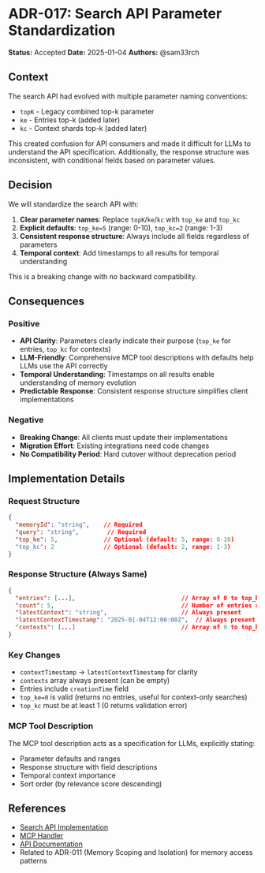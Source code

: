 # ADR-017: Search API Parameter Standardization

**Status:** Accepted
**Date:** 2025-01-04
**Authors:** @sam33rch

## Context

The search API had evolved with multiple parameter naming conventions:
- `topK` - Legacy combined top-k parameter
- `ke` - Entries top-k (added later)
- `kc` - Context shards top-k (added later)

This created confusion for API consumers and made it difficult for LLMs to understand the API specification. Additionally, the response structure was inconsistent, with conditional fields based on parameter values.

## Decision

We will standardize the search API with:

1. **Clear parameter names**: Replace `topK`/`ke`/`kc` with `top_ke` and `top_kc`
2. **Explicit defaults**: `top_ke=5` (range: 0-10), `top_kc=2` (range: 1-3)
3. **Consistent response structure**: Always include all fields regardless of parameters
4. **Temporal context**: Add timestamps to all results for temporal understanding

This is a breaking change with no backward compatibility.

## Consequences

### Positive
- **API Clarity**: Parameters clearly indicate their purpose (`top_ke` for entries, `top_kc` for contexts)
- **LLM-Friendly**: Comprehensive MCP tool descriptions with defaults help LLMs use the API correctly
- **Temporal Understanding**: Timestamps on all results enable understanding of memory evolution
- **Predictable Response**: Consistent response structure simplifies client implementations

### Negative
- **Breaking Change**: All clients must update their implementations
- **Migration Effort**: Existing integrations need code changes
- **No Compatibility Period**: Hard cutover without deprecation period

## Implementation Details

### Request Structure
```json
{
  "memoryId": "string",    // Required
  "query": "string",        // Required
  "top_ke": 5,             // Optional (default: 5, range: 0-10)
  "top_kc": 2              // Optional (default: 2, range: 1-3)
}
```

### Response Structure (Always Same)
```json
{
  "entries": [...],                              // Array of 0 to top_ke entries
  "count": 5,                                    // Number of entries returned
  "latestContext": "string",                     // Always present
  "latestContextTimestamp": "2025-01-04T12:00:00Z",  // Always present
  "contexts": [...]                              // Array of 0 to top_kc contexts
}
```

### Key Changes
- `contextTimestamp` → `latestContextTimestamp` for clarity
- `contexts` array always present (can be empty)
- Entries include `creationTime` field
- `top_ke=0` is valid (returns no entries, useful for context-only searches)
- `top_kc` must be at least 1 (0 returns validation error)

### MCP Tool Description
The MCP tool description acts as a specification for LLMs, explicitly stating:
- Parameter defaults and ranges
- Response structure with field descriptions
- Temporal context importance
- Sort order (by relevance score descending)

## References
- [Search API Implementation](../../server/internal/api/search_handler.go)
- [MCP Handler](../../mcp/internal/handlers/search_handler.go)
- [API Documentation](../api-reference.md#search-memories)
- Related to ADR-011 (Memory Scoping and Isolation) for memory access patterns
